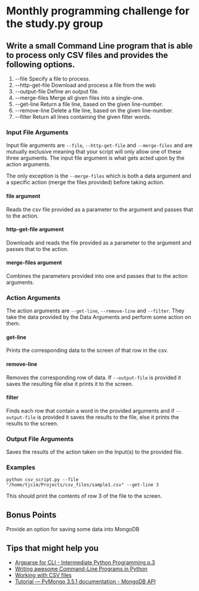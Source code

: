 # Monthly programming challenge for the study.py group

## Write a small Command Line program that is able to process only CSV files and provides the following options.

1. --file Specify a file to process.
2. --http-get-file Download and process a file from the web
3. --output-file Define an output file.
4. --merge-files Merge all given files into a single-one.
5. --get-line Return a file line, based on the given line-number.
6. --remove-line Delete a file line, based on the given line-number.
7. --filter Return all lines containing the given filter words.

### Input File Arguments

Input file arguments are `--file`, `--http-get-file` and `--merge-files` and are mutually exclusive meaning that your script will only allow one of these three arguments. The input file argument is what gets acted upon by the action arguments.

The only exception is the `--merge-files` which is both a data argument and a specific action (merge the files provided) before taking action.

#### file argument

Reads the csv file provided as a parameter to the argument and passes that to the action.

#### http-get-file argument

Downloads and reads the file provided as a parameter to the argument and passes that to the action.

#### merge-files argument

Combines the parameters provided into one and passes that to the action arguments.

### Action Arguments

The action arguments are `--get-line`, `--remove-line` and `--filter`. They take the data provided by the Data Arguments and perform some action on them.

#### get-line

Prints the corresponding data to the screen of that row in the csv.

#### remove-line

Removes the corresponding row of data. If `--output-file` is provided it saves the resulting file else it prints it to the screen.

#### filter

Finds each row that contain a word in the provided arguments and if `--output-file` is provided it saves the results to the file, else it prints the results to the screen.


### Output File Arguments

Saves the results of the action taken on the Input(s) to the provided file.

### Examples

    python csv_script.py --file "/home/tjcim/Projects/csv_files/sample1.csv" --get-line 3

This should print the contents of row 3 of the file to the screen.

## Bonus Points

Provide an option for saving some data into MongoDB

## Tips that might help you

* [Argparse for CLI - Intermediate Python Programming p.3](https://www.youtube.com/watch?v=0twL6MXCLdQ)
* [Writing awesome Command-Line Programs in Python](https://www.youtube.com/watch?v=gR73nLbbgqY&t)
* [Working with CSV files](https://www.youtube.com/watch?v=q5uM4VKywbA&feature=youtu.be)
* [Tutorial — PyMongo 3.5.1 documentation - MongoDB API](http://api.mongodb.com/python/current/tutorial.html)
